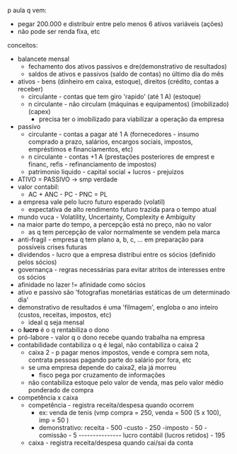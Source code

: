 p aula q vem:
- pegar 200.000 e distribuir entre pelo menos 6 ativos variáveis (ações)
- não pode ser renda fixa, etc

conceitos:
- balancete mensal
	- fechamento dos ativos passivos e dre(demonstrativo de resultados)
	- saldos de ativos e passivos (saldo de contas) no último dia do mês
- ativos - bens (dinheiro em caixa, estoque), direitos (crédito, contas a receber)
	- circulante - contas que tem giro 'rapido' (até 1 A) (estoque)
	- n circulante - não circulam (máquinas e equipamentos) (imobilizado) (capex)
		- precisa ter o imobilizado para viabilizar a operação da empresa
- passivo
	- circulante - contas a pagar até 1 A (fornecedores - insumo comprado a prazo, salários, encargos sociais, impostos, empréstimos e financiamentos, etc)
	- n circulante - contas  +1 A (prestações posteriores de emprest e financ, refis - refinanciamento de impostos)
	- patrimonio liquido - capital social + lucros - prejuizos
- ATIVO = PASSIVO -> smp verdade
- valor contabil:
	- AC + ANC - PC - PNC = PL
- a empresa vale pelo lucro futuro esperado (volatil)
	- expectativa de alto rendimento futuro trazida para o tempo atual
- mundo vuca - Volatility, Uncertainty, Complexity e Ambiguity
- na maior parte do tempo, a percepção está no preço, não no valor
	- as q tem percepção de valor normalmente se vendem pela marca
- anti-fragil - empresa q tem plano a, b, c, ... em preparação para possíveis crises futuras
- dividendos - lucro que a empresa distribui entre os sócios (definido pelos sócios)
- governança - regras necessárias para evitar atritos de interesses entre os sócios
- afinidade no lazer != afinidade como sócios
- ativo e passivo são 'fotografias monetárias estáticas de um determinado dia'
- demonstrativo de resultados é uma 'filmagem', engloba o ano inteiro (custos, receitas, impostos, etc)
	- ideal q seja mensal
- o **lucro** é o q rentabiliza o dono
- pró-labore - valor q o dono recebe quando trabalha na empresa
- contabilidade contabiliza o q é legal, não contabiliza o caixa 2
	- caixa 2 - p pagar menos impostos, vende e compra sem nota, contrata pessoas pagando parte do salário por fora, etc
	- se uma empresa depende do caixa2, ela já morreu
		- fisco pega por cruzamento de informações
	- não contabiliza estoque pelo valor de venda, mas pelo valor médio ponderado de compra
- competência x caixa
	- competência - registra receita/despesa quando ocorrem
		- ex: venda de tenis (vmp compra = 250, venda = 500 (5 x 100), imp = 50 )
		- demonstrativo:
			  receita - 500
			  -custo - 250
			  -imposto - 50
			  -comissão - 5
			  ---------------
			  lucro contábil (lucros retidos) - 195
	- caixa - registra receita/despesa quando cai/sai da conta